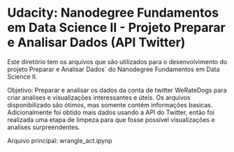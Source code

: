 # Udacity: Nanodegree Fundamentos em Data Science II - Projeto Preparar e Analisar Dados (API Twitter)

Este diretório tem os arquivos que são utilizados para o desenvolvimento do projeto Preparar e Analisar Dados´ do Nanodegree Fundamentos em Data Science II.

Objetivo: Preparar e analisar os dados da conta de twitter WeRateDogs para criar analises e visualizações interessantes e úteis. Os arquivos disponibilizado são ótimos, mas somente contém informações basicas. Adicionalmente foi obtido mais dados usando a API do Twitter, então foi realizada uma etapa de limpeza para que fosse possível visualizações e analises surpreendentes.

Arquivo principal: wrangle_act.ipynp
